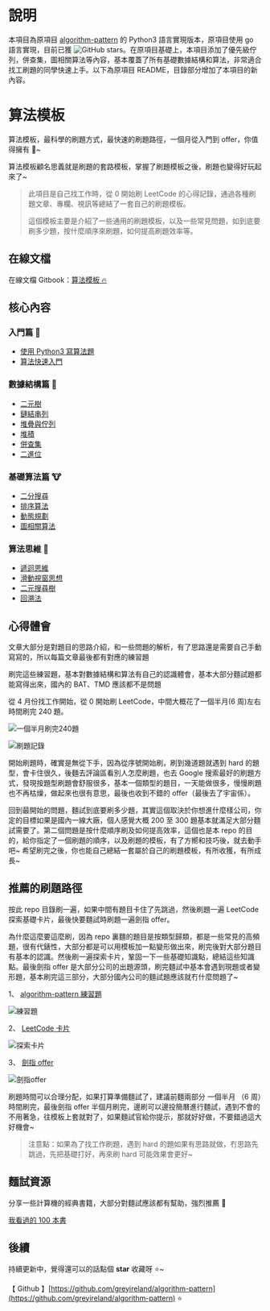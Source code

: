# 說明

本項目為原項目 [algorithm-pattern](https://github.com/greyireland/algorithm-pattern) 的 Python3 語言實現版本，原項目使用 go 語言實現，目前已獲 ![GitHub stars](https://img.shields.io/github/stars/greyireland/algorithm-pattern?style=social)。在原項目基礎上，本項目添加了優先級佇列，併查集，圖相關算法等內容，基本覆蓋了所有基礎數據結構和算法，非常適合找工刷題的同學快速上手。以下為原項目 README，目錄部分增加了本項目的新內容。

# 算法模板

算法模板，最科學的刷題方式，最快速的刷題路徑，一個月從入門到 offer，你值得擁有 🐶~

算法模板顧名思義就是刷題的套路模板，掌握了刷題模板之後，刷題也變得好玩起來了~

> 此項目是自己找工作時，從 0 開始刷 LeetCode 的心得記錄，通過各種刷題文章、專欄、視訊等總結了一套自己的刷題模板。
>
> 這個模板主要是介紹了一些通用的刷題模板，以及一些常見問題，如到底要刷多少題，按什麼順序來刷題，如何提高刷題效率等。

## 在線文檔

在線文檔 Gitbook：[算法模板 🔥](https://greyireland.gitbook.io/algorithm-pattern/)

## 核心內容

### 入門篇 🐶

- [使用 Python3 寫算法題](./introduction/python.md)
- [算法快速入門](./introduction/quickstart.md)

### 數據結構篇 🐰

- [二元樹](./data_structure/binary_tree.md)
- [鏈結串列](./data_structure/linked_list.md)
- [堆疊與佇列](./data_structure/stack_queue.md)
- [堆積](./data_structure/heap.md)
- [併查集](./data_structure/union_find.md)
- [二進位](./data_structure/binary_op.md)

### 基礎算法篇 🐮

- [二分搜尋](./basic_algorithm/binary_search.md)
- [排序算法](./basic_algorithm/sort.md)
- [動態規劃](./basic_algorithm/dp.md)
- [圖相關算法](./basic_algorithm/graph/)

### 算法思維 🦁

- [遞迴思維](./advanced_algorithm/recursion.md)
- [滑動視窗思想](./advanced_algorithm/slide_window.md)
- [二元搜尋樹](./advanced_algorithm/binary_search_tree.md)
- [回溯法](./advanced_algorithm/backtrack.md)

## 心得體會

文章大部分是對題目的思路介紹，和一些問題的解析，有了思路還是需要自己手動寫寫的，所以每篇文章最後都有對應的練習題

刷完這些練習題，基本對數據結構和算法有自己的認識體會，基本大部分麵試題都能寫得出來，國內的 BAT、TMD 應該都不是問題

從 4 月份找工作開始，從 0 開始刷 LeetCode，中間大概花了一個半月(6 周)左右時間刷完 240 題。

![一個半月刷完240題](https://img.fuiboom.com/img/leetcode_time.png)

![刷題記錄](https://img.fuiboom.com/img/leetcode_record.png)

開始刷題時，確實是無從下手，因為從序號開始刷，刷到幾道題就遇到 hard 的題型，會卡住很久，後麵去評論區看別人怎麼刷題，也去 Google 搜索最好的刷題方式，發現按題型刷題會舒服很多，基本一個類型的題目，一天能做很多，慢慢刷題也不再枯燥，做起來也很有意思，最後也收到不錯的 offer（最後去了宇宙係）。

回到最開始的問題，麵試到底要刷多少題，其實這個取決於你想進什麼樣公司，你定的目標如果是國內一線大廠，個人感覺大概 200 至 300 題基本就滿足大部分麵試需要了。第二個問題是按什麼順序刷及如何提高效率，這個也是本 repo 的目的，給你指定了一個刷題的順序，以及刷題的模板，有了方嚮和技巧後，就去動手吧~ 希望刷完之後，你也能自己總結一套屬於自己的刷題模板，有所收獲，有所成長~

## 推薦的刷題路徑

按此 repo 目錄刷一遍，如果中間有題目卡住了先跳過，然後刷題一遍 LeetCode 探索基礎卡片，最後快要麵試時刷題一遍劍指 offer。

為什麼這麼要這麼刷，因為 repo 裏麵的題目是按類型歸類，都是一些常見的高頻題，很有代錶性，大部分都是可以用模板加一點變形做出來，刷完後對大部分題目有基本的認識。然後刷一遍探索卡片，鞏固一下一些基礎知識點，總結這些知識點。最後劍指 offer 是大部分公司的出題源頭，刷完麵試中基本會遇到現題或者變形題，基本刷完這三部分，大部分國內公司的麵試題應該就冇什麼問題了~

1、 [algorithm-pattern 練習題](https://greyireland.gitbook.io/algorithm-pattern/)

![練習題](https://img.fuiboom.com/img/repo_practice.png)

2、 [LeetCode 卡片](https://leetcode.com/explore/)

![探索卡片](https://img.fuiboom.com/img/leetcode_explore.png)

3、 [劍指 offer](https://leetcode.com/problemset/lcof/)

![劍指offer](https://img.fuiboom.com/img/leetcode_jzoffer.png)

刷題時間可以合理分配，如果打算準備麵試了，建議前麵兩部分 一個半月 （6 周）時間刷完，最後劍指 offer 半個月刷完，邊刷可以邊投簡曆進行麵試，遇到不會的不用著急，往模板上套就對了，如果麵試官給你提示，那就好好做，不要錯過這大好機會~

> 注意點：如果為了找工作刷題，遇到 hard 的題如果有思路就做，冇思路先跳過，先把基礎打好，再來刷 hard 可能效果會更好~

## 麵試資源

分享一些計算機的經典書籍，大部分對麵試應該都有幫助，強烈推薦 🌝

[我看過的 100 本書](https://github.com/greyireland/awesome-programming-books-1)

## 後續

持續更新中，覺得還可以的話點個 **star** 收藏呀 ⭐️~

【 Github 】[https://github.com/greyireland/algorithm-pattern](https://github.com/greyireland/algorithm-pattern) ⭐️

